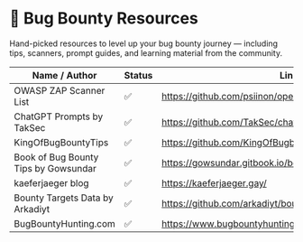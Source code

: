 # 🐞 Bug Bounty Resources

Hand-picked resources to level up your bug bounty journey — including tips, scanners, prompt guides, and learning material from the community.

| Name / Author                       | Status | Link                                                                 |
|------------------------------------|--------|----------------------------------------------------------------------|
| OWASP ZAP Scanner List             | ✅     | https://github.com/psiinon/open-source-web-scanners                 |
| ChatGPT Prompts by TakSec          | ✅     | https://github.com/TakSec/chatgpt-prompts-bug-bounty                |
| KingOfBugBountyTips                | ✅     | https://github.com/KingOfBugbounty/KingOfBugBountyTips              |
| Book of Bug Bounty Tips by Gowsundar | ✅   | https://gowsundar.gitbook.io/book-of-bugbounty-tips                 |
| kaeferjaeger blog                  | ✅     | https://kaeferjaeger.gay/                                           |
| Bounty Targets Data by Arkadiyt      | ✅     | https://github.com/arkadiyt/bounty-targets-data                           |
| BugBountyHunting.com                   | ✅     | https://www.bugbountyhunting.com/                                         |
